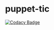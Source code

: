 # puppet-tic

[![Codacy Badge](https://api.codacy.com/project/badge/Grade/820c05d67c0f49d1946ff15c3816db4c)](https://www.codacy.com/app/sbaryakov/puppet-tic?utm_source=github.com&utm_medium=referral&utm_content=Talend/puppet-tic&utm_campaign=badger)